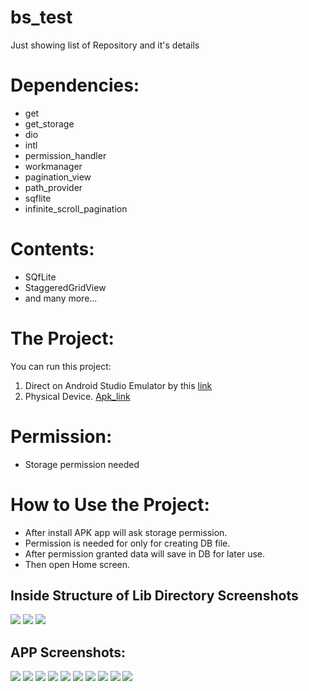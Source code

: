 # bs_test
 Just showing list of Repository and it's details

# Dependencies:
* get
* get_storage
* dio
* intl
* permission_handler
* workmanager
* pagination_view
* path_provider
* sqflite
* infinite_scroll_pagination
 

# Contents:

* SQfLite
* StaggeredGridView
* and many more...

# The Project:

You can run this project:

1. Direct on Android Studio Emulator by this [link](https://github.com/RashadZA/BS_Test)
2. Physical Device. [Apk_link](https://drive.google.com/file/d/1zAFxJrtGJ7CtYi3v56PLgJ6MpFUBQUUa/view?usp=sharing)

# Permission:
* Storage permission needed

# How to Use the Project:

* After install APK app will ask storage permission.
* Permission is needed for only for creating DB file.
* After permission granted data will save in DB for later use.
* Then open Home screen.

## Inside Structure of Lib Directory Screenshots
<img src="directoriesStructure/01.png">
<img src="directoriesStructure/02.png">
<img src="directoriesStructure/03.png">

## APP Screenshots:
<img src="screenShots/01.jpg">
<img src="screenShots/02.jpg">
<img src="screenShots/03.jpg">
<img src="screenShots/04.jpg">
<img src="screenShots/05.jpg">
<img src="screenShots/06.jpg">
<img src="screenShots/07.jpg">
<img src="screenShots/08.jpg">
<img src="screenShots/09.jpg">
<img src="screenShots/10.jpg">
